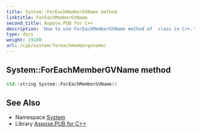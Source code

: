 ```yaml
---
title: System::ForEachMemberGVName method
linktitle: ForEachMemberGVName
second_title: Aspose.PUB for C++
description: 'How to use ForEachMemberGVName method of  class in C++.'
type: docs
weight: 19100
url: /cpp/system/foreachmembergvname/
---
```

## System::ForEachMemberGVName method




```cpp
std::string System::ForEachMemberGVName()
```

## See Also

* Namespace [System](../)
* Library [Aspose.PUB for C++](../../)
